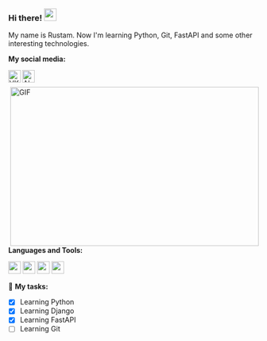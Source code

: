 ### Hi there! <img src="https://media.giphy.com/media/hvRJCLFzcasrR4ia7z/giphy.gif" width="25px">
My name is Rustam. Now I'm learning Python, Git, FastAPI and some other interesting technologies.

**My social media:** <br>

<a href="https://vk.com/ligreman">
  <img align="left" alt="VKontakte" width="25px" src="https://github.com/ligremanone/images/blob/main/vk.png" />
<a href="https://t.me/ligreman">
  <img align="left" alt="Abhishek's Telegram" width="25px" src="https://github.com/ligremanone/images/blob/main/telegram.png" />
</a> <br>
<br>
  
<img align="right" alt="GIF" src="https://github.com/abhisheknaiidu/abhisheknaiidu/blob/master/code.gif?raw=true" width="500" height="320" />
  
**Languages and Tools:**  

<code><img height="25" src="https://github.com/ligremanone/images/blob/main/git-original-wordmark.svg"></code>
<code><img height="25" src="https://github.com/ligremanone/images/blob/main/python-original.svg"></code>
<code><img height="25" src="https://github.com/ligremanone/images/blob/main/fastapi-original.svg"></code>
<code><img height="25" src="https://github.com/ligremanone/images/blob/main/django-plain-wordmark.svg"></code>

🚧 **My tasks:**
<!-- TODO-IST:START -->
* [x] Learning Python
* [x] Learning Django
* [x] Learning FastAPI
* [ ] Learning Git       
<!-- TODO-IST:END -->
